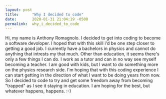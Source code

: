 ```yaml
---
layout: post
title:      "Why I decided to code"
date:       2020-01-31 21:04:19 -0500
permalink:  why_i_decided_to_code
---
```



Hi, my name is Anthony Romagnolo. I decided to get into coding to become a software devoloper. I hoped that with this skill i'd be one step closer to getting a good job. I currently have a bachelors in physics and cannot do anything that intrests my that much. Other than education, it seems there's only a few things I can do. I work as a tutor and can in no way see myself becoming a teacher. I am good with kids, but I want to do something more on the physics research side. I'm hoping that with this coding experience I can start getting in the direction of what I want to be doing years from now. 
So I decided to code to try and get some freedom away from becoming "trapped" as I see it staying in education. I am hoping for the best, but whatever happens, happens. :-)
